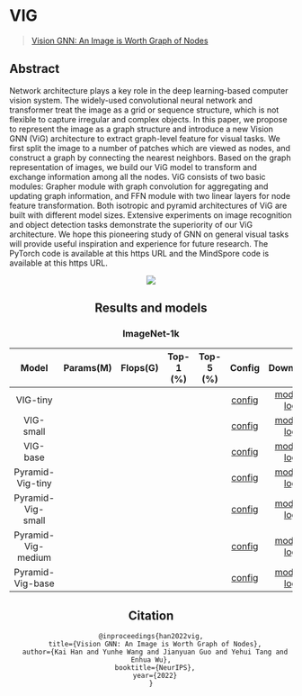 # VIG

> [Vision GNN: An Image is Worth Graph of Nodes](https://arxiv.org/abs/2206.00272)

<!-- [ALGORITHM] -->

## Abstract

Network architecture plays a key role in the deep learning-based computer vision system. The widely-used convolutional neural network and transformer treat the image as a grid or sequence structure, which is not flexible to capture irregular and complex objects. In this paper, we propose to represent the image as a graph structure and introduce a new Vision GNN (ViG) architecture to extract graph-level feature for visual tasks. We first split the image to a number of patches which are viewed as nodes, and construct a graph by connecting the nearest neighbors. Based on the graph representation of images, we build our ViG model to transform and exchange information among all the nodes. ViG consists of two basic modules: Grapher module with graph convolution for aggregating and updating graph information, and FFN module with two linear layers for node feature transformation. Both isotropic and pyramid architectures of ViG are built with different model sizes. Extensive experiments on image recognition and object detection tasks demonstrate the superiority of our ViG architecture. We hope this pioneering study of GNN on general visual tasks will provide useful inspiration and experience for future research. The PyTorch code is available at this https URL and the MindSpore code is available at this https URL.

<div align=center>
<img src=
</div>

## Results and models

### ImageNet-1k

|       Model        | Params(M) | Flops(G) | Top-1 (%) | Top-5 (%) |    Config    |         Download         |
| :----------------: | :-------: | :------: | :-------: | :-------: | :----------: | :----------------------: |
|      VIG-tiny      |           |          |           |           | [config](<>) | [model](<>) \| [log](<>) |
|     VIG-small      |           |          |           |           | [config](<>) | [model](<>) \| [log](<>) |
|      VIG-base      |           |          |           |           | [config](<>) | [model](<>) \| [log](<>) |
|  Pyramid-Vig-tiny  |           |          |           |           | [config](<>) | [model](<>) \| [log](<>) |
| Pyramid-Vig-small  |           |          |           |           | [config](<>) | [model](<>) \| [log](<>) |
| Pyramid-Vig-medium |           |          |           |           | [config](<>) | [model](<>) \| [log](<>) |
|  Pyramid-Vig-base  |           |          |           |           | [config](<>) | [model](<>) \| [log](<>) |

## Citation

```
@inproceedings{han2022vig,
  title={Vision GNN: An Image is Worth Graph of Nodes},
  author={Kai Han and Yunhe Wang and Jianyuan Guo and Yehui Tang and Enhua Wu},
  booktitle={NeurIPS},
  year={2022}
}
```
